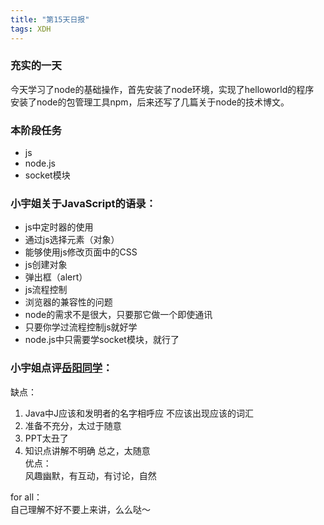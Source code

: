 ```yaml
---
title: "第15天日报"
tags: XDH  
---
```


### 充实的一天
今天学习了node的基础操作，首先安装了node环境，实现了helloworld的程序  
安装了node的包管理工具npm，后来还写了几篇关于node的技术博文。

### 本阶段任务
- js
- node.js
- socket模块


### 小宇姐关于JavaScript的语录：
- js中定时器的使用
- 通过js选择元素（对象）
- 能够使用js修改页面中的CSS
- js创建对象
- 弹出框（alert）
- js流程控制
- 浏览器的兼容性的问题
- node的需求不是很大，只要那它做一个即使通讯
- 只要你学过流程控制js就好学
- node.js中只需要学socket模块，就行了

### 小宇姐点评[岳阳同学](https://1978413822.github.io/)：
缺点：  
1. Java中J应该和发明者的名字相呼应
不应该出现应该的词汇
2. 准备不充分，太过于随意
3. PPT太丑了
4. 知识点讲解不明确
总之，太随意  
优点：  
    风趣幽默，有互动，有讨论，自然

for all：  
    自己理解不好不要上来讲，么么哒～    


